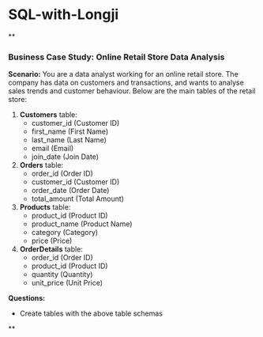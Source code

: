 # SQL-with-Longji
**
### Business Case Study: Online Retail Store Data Analysis

**Scenario:**
You are a data analyst working for an online retail store. The company has data on customers and transactions, and wants to analyse sales trends and customer behaviour. Below are the main tables of the retail store:

1. **Customers** table:
    - customer_id (Customer ID)
    - first_name (First Name)
    - last_name (Last Name)
    - email (Email)
    - join_date (Join Date)
2. **Orders** table:
    - order_id (Order ID)
    - customer_id (Customer ID)
    - order_date (Order Date)
    - total_amount (Total Amount)
3. **Products** table:
    - product_id (Product ID)
    - product_name (Product Name)
    - category (Category)
    - price (Price)
4. **OrderDetails** table:
    - order_id (Order ID)
    - product_id (Product ID)
    - quantity (Quantity)
    - unit_price (Unit Price)

**Questions:**

- Create tables with the above table schemas

**
